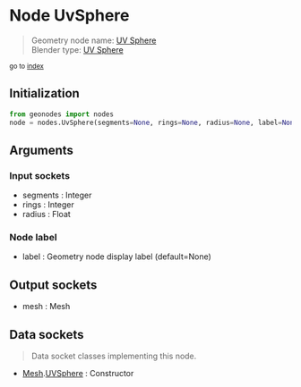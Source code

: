
# Node UvSphere

> Geometry node name: [UV Sphere](https://docs.blender.org/manual/en/latest/modeling/geometry_nodes/mesh_primitives/uv_sphere.html)<br>
  Blender type: [UV Sphere](https://docs.blender.org/api/current/bpy.types.GeometryNodeMeshUVSphere.html)
  
<sub>go to [index](/docs/index.md)</sub>

## Initialization

```python
from geonodes import nodes
node = nodes.UvSphere(segments=None, rings=None, radius=None, label=None)
```



## Arguments


### Input sockets

- segments : Integer
- rings : Integer
- radius : Float

### Node label

- label : Geometry node display label (default=None)

## Output sockets

- mesh : Mesh

## Data sockets

> Data socket classes implementing this node.
  
  
- [Mesh](/docs/sockets/Mesh.md).[UVSphere](/docs/sockets/Mesh.md#uvsphere) : Constructor
  
